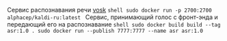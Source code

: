 Сервис распознавания речи [vosk](https://alphacephei.com/vosk/server)
    ```shell
    sudo docker run -p 2700:2700 alphacep/kaldi-ru:latest
    ```
Cервис, принимающий голос с фронт-энда и передающий его на распознавание
    ```shell
    sudo docker build build --tag asr:1.0 .
    sudo docker run --publish 7777:7777 --name asr asr:1.0
    ```
